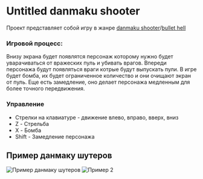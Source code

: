 # Untitled danmaku shooter
Проект представляет собой игру в жанре [danmaku shooter](https://touhou.fandom.com/ru/wiki/%D0%94%D0%B0%D0%BD%D0%BC%D0%B0%D0%BA%D1%83)/[bullet hell](https://en.m.wikipedia.org/wiki/Bullet_hell)
### Игровой процесс:
Внизу экрана будет появлятся персонаж которому нужно будет уварачиваться от вражеских пуль и убивать врагов. Впереди персонажа будут появляться враги котрые будут выпускать пули.
В игре будет бомба, их будет ограниченное количество и они очищают экран от пуль. Еще есть замедление, оно делает персонажа медленным для более точного передвижения.
### Управление
* Стрелки на клавиатуре - движение влево, вправо, вверх, вниз
* Z - Стрельба
* X - Бомба
* Shift - Замедление персонажа
## Пример данмаку шутеров
![Пример данмаку шутеров](https://assets.indiexpo.net/system/screens/files/000/001/971/large/0.png?1471346682)
![Пример 2](https://avatars.dzeninfra.ru/get-zen_doc/3499786/pub_5ee63bb507b2a45c062d586b_5f007664185b215c7e0fa7b7/scale_1200)
